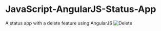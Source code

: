 # JavaScript-AngularJS-Status-App
A status app with a delete feature using AngularJS
![Delete](https://user-images.githubusercontent.com/64910289/125196993-c3e0a180-e27d-11eb-90f6-6dfa75788c30.PNG)
